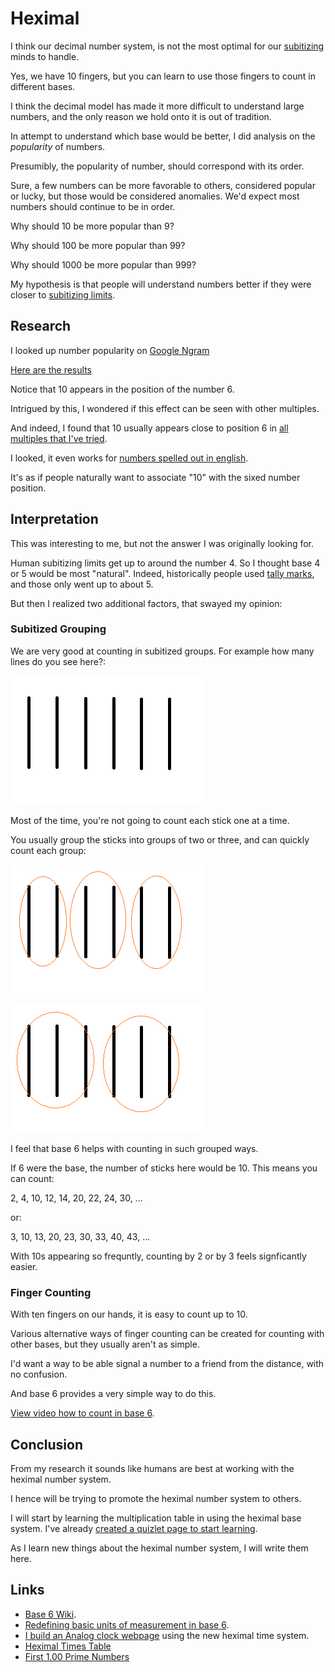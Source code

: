 # Heximal

I think our decimal number system, is not the most optimal for our [subitizing](https://en.wikipedia.org/wiki/Subitizing) minds to handle.

Yes, we have 10 fingers, but you can learn to use those fingers to count in different bases.

I think the decimal model has made it more difficult to understand large numbers, and the only reason we hold onto it is out of tradition.

In attempt to understand which base would be better, I did analysis on the *popularity* of numbers.

Presumibly, the popularity of number, should correspond with its order.

Sure, a few numbers can be more favorable to others, considered popular or lucky, but those would be considered anomalies. We'd expect most numbers should continue to be in order.

Why should 10 be more popular than 9?

Why should 100 be more popular than 99?

Why should 1000 be more popular than 999?

My hypothesis is that people will understand numbers better if they were closer to [subitizing limits](https://en.wikipedia.org/wiki/Subitizing).

## Research

I looked up number popularity on [Google Ngram](https://books.google.com/ngrams)

[Here are the results](stats.md)

Notice that 10 appears in the position of the number 6.

Intrigued by this, I wondered if this effect can be seen with other multiples.

And indeed, I found that 10 usually appears close to position 6 in [all multiples that I've tried](stats-multiples.md).

I looked, it even works for [numbers spelled out in english](stats-english.md).

It's as if people naturally want to associate "10" with the sixed number position.

## Interpretation

This was interesting to me, but not the answer I was originally looking for.

Human subitizing limits get up to around the number 4. So I thought base 4 or 5 would be most "natural". Indeed, historically people used [tally marks](https://en.wikipedia.org/wiki/Tally_marks), and those only went up to about 5.

But then I realized two additional factors, that swayed my opinion:

### Subitized Grouping

We are very good at counting in subitized groups. For example how many lines do you see here?:

![Sticks](sticks1.png)

Most of the time, you're not going to count each stick one at a time.

You usually group the sticks into groups of two or three, and can quickly count each group:

![Sticks](sticks2.png)

![Sticks](sticks3.png)

I feel that base 6 helps with counting in such grouped ways.

If 6 were the base, the number of sticks here would be 10. This means you can count:

2, 4, 10, 12, 14, 20, 22, 24, 30, ...

or:

3, 10, 13, 20, 23, 30, 33, 40, 43, ...

With 10s appearing so frequntly, counting by 2 or by 3 feels signficantly easier.

### Finger Counting

With ten fingers on our hands, it is easy to count up to 10.

Various alternative ways of finger counting can be created for counting with other bases, but they usually aren't as simple.

I'd want a way to be able signal a number to a friend from the distance, with no confusion.

And base 6 provides a very simple way to do this.

[View video how to count in base 6](https://www.youtube.com/watch?v=VXw40fzWeu0).

## Conclusion

From my research it sounds like humans are best at working with the heximal number system.

I hence will be trying to promote the heximal number system to others.

I will start by learning the multiplication table in using the heximal base system. I've already [created a quizlet page to start learning](https://quizlet.com/305883769/multiplying-base-6-result-up-to-100-flash-cards/).

As I learn new things about the heximal number system, I will write them here.

## Links

* [Base 6 Wiki](https://en.wikipedia.org/wiki/Senary).
* [Redefining basic units of measurement in base 6](http://shacktoms.org/base-six/base-six.htm).
* [I build an Analog clock webpage](clock.htm) using the new heximal time system.
* [Heximal Times Table](times-table.md)
* [First 1.00 Prime Numbers](primes.md)
